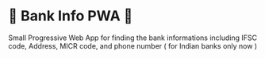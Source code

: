 # 💸 Bank Info PWA 💸
Small Progressive Web App for finding the bank informations including IFSC code, Address, MICR code, and phone number ( for Indian banks only now )
